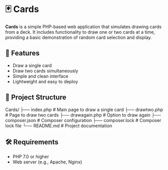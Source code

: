 # 🃏 Cards

**Cards** is a simple PHP-based web application that simulates drawing cards from a deck. It includes functionality to draw one or two cards at a time, providing a basic demonstration of random card selection and display.

## 🚀 Features

- Draw a single card
- Draw two cards simultaneously
- Simple and clean interface
- Lightweight and easy to deploy

## 📁 Project Structure

Cards/
├── index.php # Main page to draw a single card
├── drawtwo.php # Page to draw two cards
├── drawagain.php # Option to draw again
├── composer.json # Composer configuration
├── composer.lock # Composer lock file
└── README.md # Project documentation

## 🛠️ Requirements

- PHP 7.0 or higher
- Web server (e.g., Apache, Nginx)
